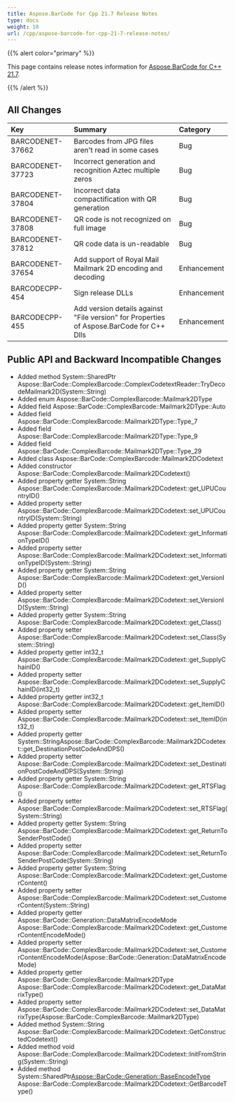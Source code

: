 ```yaml
---
title: Aspose.BarCode for Cpp 21.7 Release Notes
type: docs
weight: 10
url: /cpp/aspose-barcode-for-cpp-21-7-release-notes/
---
```


{{% alert color="primary" %}} 

This page contains release notes information for [Aspose.BarCode for C++ 21.7](https://downloads.aspose.com/barcode/cpp/new-releases/aspose.barcode-for-c---21.7/).

{{% /alert %}} 
## **All Changes**

|**Key**|**Summary**|**Category**|
| :- | :- | :- |
|BARCODENET-37662|Barcodes from JPG files aren't read in some cases|Bug|
|BARCODENET-37723|Incorrect generation and recognition Aztec multiple zeros|Bug|
|BARCODENET-37804|Incorrect data compactification with QR generation|Bug|
|BARCODENET-37808|QR code is not recognized on full image|Bug|
|BARCODENET-37812|QR code data is un-readable|Bug|
|BARCODENET-37654|Add support of Royal Mail Mailmark 2D encoding and decoding|Enhancement|
|BARCODECPP-454|Sign release DLLs|Enhancement|
|BARCODECPP-455|Add version details against "File version" for Properties of Aspose.BarCode for C++ Dlls|Enhancement|

## **Public API and Backward Incompatible Changes**
- Added method System::SharedPtr<Mailmark2DCodetext> Aspose::BarCode::ComplexBarcode::ComplexCodetextReader::TryDecodeMailmark2D(System::String)
- Added enum Aspose::BarCode::ComplexBarcode::Mailmark2DType
- Added field Aspose::BarCode::ComplexBarcode::Mailmark2DType::Auto
- Added field Aspose::BarCode::ComplexBarcode::Mailmark2DType::Type_7
- Added field Aspose::BarCode::ComplexBarcode::Mailmark2DType::Type_9
- Added field Aspose::BarCode::ComplexBarcode::Mailmark2DType::Type_29
- Added class Aspose::BarCode::ComplexBarcode::Mailmark2DCodetext
- Added constructor Aspose::BarCode::ComplexBarcode::Mailmark2DCodetext()
- Added property getter System::String Aspose::BarCode::ComplexBarcode::Mailmark2DCodetext::get_UPUCountryID()
- Added property setter Aspose::BarCode::ComplexBarcode::Mailmark2DCodetext::set_UPUCountryID(System::String)
- Added property getter System::String Aspose::BarCode::ComplexBarcode::Mailmark2DCodetext::get_InformationTypeID()
- Added property setter Aspose::BarCode::ComplexBarcode::Mailmark2DCodetext::set_InformationTypeID(System::String)
- Added property getter System::String Aspose::BarCode::ComplexBarcode::Mailmark2DCodetext::get_VersionID()
- Added property setter Aspose::BarCode::ComplexBarcode::Mailmark2DCodetext::set_VersionID(System::String) 
- Added property getter System::String Aspose::BarCode::ComplexBarcode::Mailmark2DCodetext::get_Class()
- Added property setter Aspose::BarCode::ComplexBarcode::Mailmark2DCodetext::set_Class(System::String)
- Added property getter int32_t Aspose::BarCode::ComplexBarcode::Mailmark2DCodetext::get_SupplyChainID()
- Added property setter Aspose::BarCode::ComplexBarcode::Mailmark2DCodetext::set_SupplyChainID(int32_t)
- Added property getter int32_t Aspose::BarCode::ComplexBarcode::Mailmark2DCodetext::get_ItemID()
- Added property setter Aspose::BarCode::ComplexBarcode::Mailmark2DCodetext::set_ItemID(int32_t)
- Added property getter System::StringAspose::BarCode::ComplexBarcode::Mailmark2DCodetext::get_DestinationPostCodeAndDPS()
- Added property setter Aspose::BarCode::ComplexBarcode::Mailmark2DCodetext::set_DestinationPostCodeAndDPS(System::String)
- Added property getter System::String Aspose::BarCode::ComplexBarcode::Mailmark2DCodetext::get_RTSFlag()
- Added property setter Aspose::BarCode::ComplexBarcode::Mailmark2DCodetext::set_RTSFlag(System::String)
- Added property getter System::String Aspose::BarCode::ComplexBarcode::Mailmark2DCodetext::get_ReturnToSenderPostCode()
- Added property setter Aspose::BarCode::ComplexBarcode::Mailmark2DCodetext::set_ReturnToSenderPostCode(System::String)
- Added property getter System::String Aspose::BarCode::ComplexBarcode::Mailmark2DCodetext::get_CustomerContent()
- Added property setter Aspose::BarCode::ComplexBarcode::Mailmark2DCodetext::set_CustomerContent(System::String)
- Added property getter Aspose::BarCode::Generation::DataMatrixEncodeMode Aspose::BarCode::ComplexBarcode::Mailmark2DCodetext::get_CustomerContentEncodeMode()
- Added property setter Aspose::BarCode::ComplexBarcode::Mailmark2DCodetext::set_CustomerContentEncodeMode(Aspose::BarCode::Generation::DataMatrixEncodeMode)
- Added property getter Aspose::BarCode::ComplexBarcode::Mailmark2DType Aspose::BarCode::ComplexBarcode::Mailmark2DCodetext::get_DataMatrixType()
- Added property setter Aspose::BarCode::ComplexBarcode::Mailmark2DCodetext::set_DataMatrixType(Aspose::BarCode::ComplexBarcode::Mailmark2DType)
- Added method System::String Aspose::BarCode::ComplexBarcode::Mailmark2DCodetext::GetConstructedCodetext()
- Added method void Aspose::BarCode::ComplexBarcode::Mailmark2DCodetext::InitFromString(System::String)
- Added method System::SharedPtr<Aspose::BarCode::Generation::BaseEncodeType> Aspose::BarCode::ComplexBarcode::Mailmark2DCodetext::GetBarcodeType()